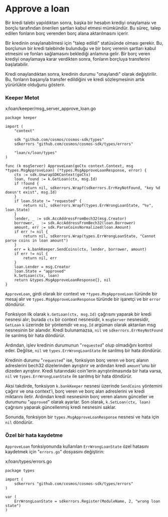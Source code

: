 # Approve a loan

Bir kredi talebi yapıldıktan sonra, başka bir hesabın krediyi onaylaması ve borçlu tarafından önerilen şartları kabul etmesi mümkündür. Bu süreç, talep edilen fonların borç verenden borç alana aktarılmasını içerir.

Bir kredinin onaylanabilmesi için "talep edildi" statüsünde olması gerekir. Bu, borçlunun bir kredi talebinde bulunduğu ve bir borç verenin şartları kabul etmesini ve fonları sağlamasını beklediği anlamına gelir. Bir borç veren krediyi onaylamaya karar verdikten sonra, fonların borçluya transferini başlatabilir.

Kredi onaylandıktan sonra, kredinin durumu "onaylandı" olarak değiştirilir. Bu, fonların başarıyla transfer edildiğini ve kredi sözleşmesinin artık yürürlükte olduğunu gösterir.

### Keeper Metot

x/loan/keeper/msg\_server\_approve\_loan.go

```
package keeper

import (
    "context"

    sdk "github.com/cosmos/cosmos-sdk/types"
    sdkerrors "github.com/cosmos/cosmos-sdk/types/errors"

    "loan/x/loan/types"
)

func (k msgServer) ApproveLoan(goCtx context.Context, msg *types.MsgApproveLoan) (*types.MsgApproveLoanResponse, error) {
    ctx := sdk.UnwrapSDKContext(goCtx)
    loan, found := k.GetLoan(ctx, msg.Id)
    if !found {
        return nil, sdkerrors.Wrapf(sdkerrors.ErrKeyNotFound, "key %d doesn't exist", msg.Id)
    }
    if loan.State != "requested" {
        return nil, sdkerrors.Wrapf(types.ErrWrongLoanState, "%v", loan.State)
    }
    lender, _ := sdk.AccAddressFromBech32(msg.Creator)
    borrower, _ := sdk.AccAddressFromBech32(loan.Borrower)
    amount, err := sdk.ParseCoinsNormalized(loan.Amount)
    if err != nil {
        return nil, sdkerrors.Wrap(types.ErrWrongLoanState, "Cannot parse coins in loan amount")
    }
    err = k.bankKeeper.SendCoins(ctx, lender, borrower, amount)
    if err != nil {
        return nil, err
    }
    loan.Lender = msg.Creator
    loan.State = "approved"
    k.SetLoan(ctx, loan)
    return &types.MsgApproveLoanResponse{}, nil
}
```

`ApproveLoan`, girdi olarak bir context ve `*types.MsgApproveLoan` türünde bir mesaj alır ve `types.MsgApproveLoanResponse` türünde bir işaretçi ve bir `error` döndürür.

Fonksiyon ilk olarak `k.GetLoan(ctx, msg.Id)` çağrısını yaparak bir kredi nesnesi alır; burada `ctx` bir context nesnesidir, `k` `msgServer` nesnesidir, `GetLoan` `k` üzerinde bir yöntemdir ve `msg.Id` argüman olarak aktarılan msg nesnesinin bir alanıdır. Kredi bulunamazsa, `nil` ve `sdkerrors.ErrKeyNotFound` ile sarılmış bir hata döndürür.

Ardından, işlev kredinin durumunun "`requested`" olup olmadığını kontrol eder. Değilse, `nil` ve `types.ErrWrongLoanState` ile sarılmış bir hata döndürür.

Kredinin durumu "`requested`" ise, fonksiyon borç veren ve borç alanın adreslerini bech32 dizelerinden ayrıştırır ve ardından kredi `amount`'unu bir dizeden ayrıştırır. Kredi tutarındaki coin'lerin ayrıştırılmasında bir hata varsa, `nil` ve `types.ErrWrongLoanState` ile sarılmış bir hata döndürür.

Aksi takdirde, fonksiyon `k.bankKeeper` nesnesi üzerinde `SendCoins` yöntemini çağırır ve ona context'i, borç veren ve borç alan adreslerini ve kredi miktarını iletir. Ardından kredi nesnesinin borç veren alanını günceller ve durumunu "`approved`" olarak ayarlar. Son olarak, `k.SetLoan(ctx, loan)` çağrısını yaparak güncellenmiş kredi nesnesini saklar.

Sonunda, fonksiyon bir `types.MsgApproveLoanResponse` nesnesi ve hata için `nil` döndürür.

### Özel bir hata kaydetme

&#x20;`ApproveLoan` fonksiyonunda kullanılan `ErrWrongLoanState` özel hatasını kaydetmek için "`errors.go`" dosyasını değiştirin:

x/loan/types/errors.go

```
package types

import (
    sdkerrors "github.com/cosmos/cosmos-sdk/types/errors"
)

var (
    ErrWrongLoanState = sdkerrors.Register(ModuleName, 2, "wrong loan state")
)
```
